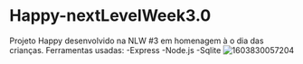 # Happy-nextLevelWeek3.0
Projeto Happy desenvolvido na NLW #3 em homenagem à o dia das crianças.
Ferramentas usadas:
-Express
-Node.js
-Sqlite
![1603830057204](https://user-images.githubusercontent.com/57227255/186475145-4d2b754b-d5ee-49cc-9e23-b9ffd276e5c7.jpg)


